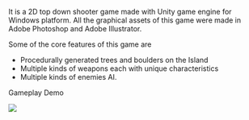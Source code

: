 It is a 2D top down shooter game made with Unity game engine for Windows platform.
All the graphical assets of this game were made in Adobe Photoshop and Adobe Illustrator.

Some of the core features of this game are 
* Procedurally generated trees and boulders on the Island
* Multiple kinds of weapons each with unique characteristics
* Multiple kinds of enemies AI.

Gameplay Demo

![](http://i.imgur.com/OUkLi.gif)
